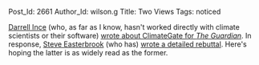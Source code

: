 Post_Id: 2661
Author_Id: wilson.g
Title: Two Views
Tags: noticed

<p><a href="http://mcs.open.ac.uk/dci2/">Darrell Ince</a> (who, as far as I know, hasn't worked directly with climate scientists or their software) <a href="http://www.guardian.co.uk/technology/2010/feb/05/science-climate-emails-code-release">wrote about ClimateGate for <em>The Guardian</em></a>. In response, <a href="http://www.cs.utoronto.ca/~sme">Steve Easterbrook</a> (who has) <a href="http://www.easterbrook.ca/steve/?p=1388">wrote a detailed rebuttal</a>. Here's hoping the latter is as widely read as the former.</p>

